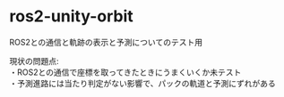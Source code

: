 # ros2-unity-orbit
ROS2との通信と軌跡の表示と予測についてのテスト用

現状の問題点:  
・ROS2との通信で座標を取ってきたときにうまくいくか未テスト  
・予測進路には当たり判定がない影響で、パックの軌道と予測にずれがある
